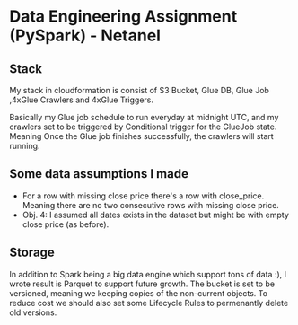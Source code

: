 # Data Engineering Assignment (PySpark) - Netanel

## Stack
My stack in cloudformation is consist of S3 Bucket, Glue DB, Glue Job ,4xGlue Crawlers and 4xGlue Triggers.

Basically my Glue job schedule to run everyday at midnight UTC, and my crawlers set to be triggered by Conditional trigger for the GlueJob state. Meaning Once the Glue job finishes successfully, the crawlers will start running.

## Some data assumptions I made
- For a row with missing close price there's a row with close_price.
  Meaning there are no two consecutive rows with missing close price.
- Obj. 4: I assumed all dates exists in the dataset but might be with empty close price (as before).

## Storage
In addition to Spark being a big data engine which support tons of data :), 
I wrote result is Parquet to support future growth.
The bucket is set to be versioned, meaning we keeping copies of the non-current objects.
To reduce cost we should also set some Lifecycle Rules to permenantly delete old versions.



